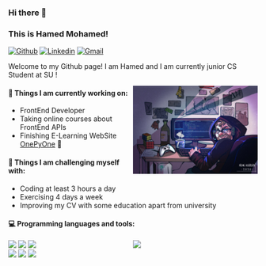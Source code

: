 ### Hi there 👋 
### This is Hamed Mohamed!

[![Github](https://img.shields.io/badge/-Github-000?style=flat&logo=Github&logoColor=white)](https://github.com/Hamed-bavaria)
[![Linkedin](https://img.shields.io/badge/-LinkedIn-blue?style=flat&logo=Linkedin&logoColor=white)](https://www.linkedin.com/in/hamed-mohamed-949b18243/)
[![Gmail](https://img.shields.io/badge/-Gmail-c14438?style=flat&logo=Gmail&logoColor=white)](mailto:hamedali5853@gmail.com)

Welcome to my Github page! I am Hamed and I am currently junior CS Student at SU !

<img align="right" alt="img" src="https://github.com/FernandoRoldan93/FernandoRoldan93/blob/master/cover_image.jpg" width="50%" height="auto" />


#### 🌱 Things I am currently working on: 
- FrontEnd Developer   
- Taking online courses about FrontEnd APIs  
- Finishing E-Learning WebSite [OnePyOne](https://github.com/Hamed-bavaria/WDT/tree/main) 🚀

#### :muscle: Things I am challenging myself with:
- Coding at least 3 hours a day
- Exercising 4 days a week
- Improving my CV with some education apart from university

#### :computer: Programming languages and tools: 
<p>
	<img width="50%" align="right" src="https://github-readme-stats.vercel.app/api?username=Hamed-bavaria&show_icons=true&hide_border=true" />

<code><img width="10%" src="https://www.vectorlogo.zone/logos/javascript/javascript-vertical.svg"></code>
<code><img width="10%" src="https://www.vectorlogo.zone/logos/python/python-ar21.svg"></code>
<code><img width="8%" src="https://www.vectorlogo.zone/logos/w3_html5/w3_html5-icon.svg"></code>
<br />
<code><img width="10%" src="https://www.vectorlogo.zone/logos/w3_css/w3_css-official.svg"></code>
<code><img width="10%" src="https://www.vectorlogo.zone/logos/mysql/mysql-ar21.svg"></code>
<code><img width="10%" src="https://www.vectorlogo.zone/logos/ubuntu/ubuntu-icon.svg"></code>
</p>
